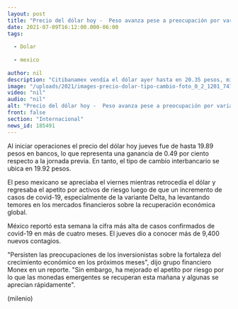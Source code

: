 ```yaml
---
layout: post
title: "Precio del dólar hoy -  Peso avanza pese a preocupación por variante Delta."
date: 2021-07-09T16:12:00.000-06:00
tags:
  
  - Dolar
  
  - mexico
  
author: nil
description: "Citibanamex vendía el dólar ayer hasta en 20.35 pesos, mientras BBVA México lo hizo en 20.15, Banorte en 20.20 pesos y Banco Azteca en 20.09 unidades. "
image: "/uploads/2021/images-precio-dolar-tipo-cambio-foto_0_2_1201_747.jpeg"
video: "nil"
audio: "nil"
alt: "Precio del dólar hoy -  Peso avanza pese a preocupación por variante Delta."
front: false
section: "Internacional"
news_id: 185491
---
```


Al iniciar operaciones el precio del dólar hoy jueves fue de hasta 19.89 pesos en bancos, lo que representa una ganancia de 0.49 por ciento respecto a la jornada previa. En tanto, el tipo de cambio interbancario se ubica en 19.92 pesos. 

El peso mexicano se apreciaba el viernes mientras retrocedía el dólar y regresaba el apetito por activos de riesgo luego de que un incremento de casos de covid-19, especialmente de la variante Delta, ha levantando temores en los mercados financieros sobre la recuperación económica global. 

México reportó esta semana la cifra más alta de casos confirmados de covid-19 en más de cuatro meses. El jueves dio a conocer más de 9,400 nuevos contagios. 

"Persisten las preocupaciones de los inversionistas sobre la fortaleza del crecimiento económico en los próximos meses", dijo grupo financiero Monex en un reporte. "Sin embargo, ha mejorado el apetito por riesgo por lo que las monedas emergentes se recuperan esta mañana y algunas se aprecian rápidamente".

(milenio)

